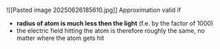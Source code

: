 ![[Pasted image 20250626185610.jpg]]
Approximation valid if
 - **radius of atom is much less then the light** (f.e. by the factor of 1000)
 - the electric field hitting the atom is therefore roughly the same, no matter where the atom gets hit